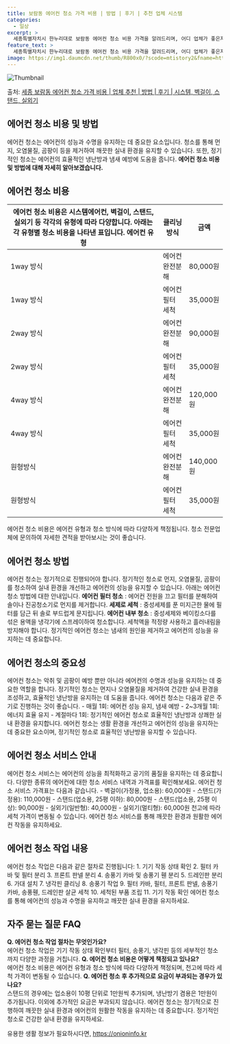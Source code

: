 ```yaml
---
title: 보람동 에어컨 청소 가격 비용 | 방법 | 후기 | 추천 업체 시스템
categories:
  - 일상
excerpt: >
  세종특별자치시 한누리대로 보람동 에어컨 청소 비용 가격을 알려드리며, 어디 업체가 좋은지 후기를 통해 알아보겠습니다. 현재 글에서는 시스템, 벽걸이, 스탠드, 실외기 각각에 대해 청소 비용이 나와 있으니 참고하시면 되겠습니다. 에어컨 분해 청소 방법 보기 👈 클릭셀프 에어컨 청소 방법 보기👈 클릭한누리대로 보람동 에어컨 청소 비용시스템에어컨 방식클리닝방식금액1way 방식에어컨 완전분해80,000원1way 방식에어컨 필터세척35,000원2way 방식에어컨 완전분해90,000원2way 방식에어컨 필터세척35,000원4way 방식에어컨 완전분해120,000원4way 방식에어컨 필터세척35,000원원형방식에어컨 완전분해140,000원원형방식에어컨 필터세척35,000원에어컨 청소 견적 샘플 보기 👈 클릭에어컨 냄..
feature_text: >
  세종특별자치시 한누리대로 보람동 에어컨 청소 비용 가격을 알려드리며, 어디 업체가 좋은지 후기를 통해 알아보겠습니다. 현재 글에서는 시스템, 벽걸이, 스탠드, 실외기 각각에 대해 청소 비용이 나와 있으니 참고하시면 되겠습니다. 에어컨 분해 청소 방법 보기 👈 클릭셀프 에어컨 청소 방법 보기👈 클릭한누리대로 보람동 에어컨 청소 비용시스템에어컨 방식클리닝방식금액1way 방식에어컨 완전분해80,000원1way 방식에어컨 필터세척35,000원2way 방식에어컨 완전분해90,000원2way 방식에어컨 필터세척35,000원4way 방식에어컨 완전분해120,000원4way 방식에어컨 필터세척35,000원원형방식에어컨 완전분해140,000원원형방식에어컨 필터세척35,000원에어컨 청소 견적 샘플 보기 👈 클릭에어컨 냄..
image: https://img1.daumcdn.net/thumb/R800x0/?scode=mtistory2&fname=https%3A%2F%2Fblog.kakaocdn.net%2Fdn%2F8fFbv%2FbtsHwtl6GSJ%2FJF4YiEBcl3iL1DhN8WSDs1%2Fimg.webp
---
```


![Thumbnail](https://img1.daumcdn.net/thumb/R800x0/?scode=mtistory2&fname=https%3A%2F%2Fblog.kakaocdn.net%2Fdn%2F8fFbv%2FbtsHwtl6GSJ%2FJF4YiEBcl3iL1DhN8WSDs1%2Fimg.webp)

<p>출처: <a href="https://onioninfo.kr/entry/%EC%84%B8%EC%A2%85-%EB%B3%B4%EB%9E%8C%EB%8F%99-%EC%97%90%EC%96%B4%EC%BB%A8-%EC%B2%AD%EC%86%8C-%EA%B0%80%EA%B2%A9-%EB%B9%84%EC%9A%A9-%EC%97%85%EC%B2%B4-%EC%B6%94%EC%B2%9C-%EB%B0%A9%EB%B2%95-%ED%9B%84%EA%B8%B0-%EC%8B%9C%EC%8A%A4%ED%85%9C-%EB%B2%BD%EA%B1%B8%EC%9D%B4-%EC%8A%A4%ED%83%A0%EB%93%9C-%EC%8B%A4%EC%99%B8%EA%B8%B0" rel="dofollow">세종 보람동 에어컨 청소 가격 비용 | 업체 추천 | 방법 | 후기 | 시스템, 벽걸이, 스탠드, 실외기</a> </p>

## 에어컨 청소 비용 및 방법



에어컨 청소는 에어컨의 성능과 수명을 유지하는 데 중요한 요소입니다. 청소를 통해 먼지, 오염물질, 곰팡이 등을 제거하여 깨끗한 실내 환경을
유지할 수 있습니다. 또한, 정기적인 청소는 에어컨의 효율적인 냉난방과 냄새 예방에 도움을 줍니다. **에어컨 청소 비용 및 방법에 대해
자세히 알아보겠습니다.**

## 에어컨 청소 비용



에어컨 청소 비용은 시스템에어컨, 벽걸이, 스탠드, 실외기 등 각각의 유형에 따라 다양합니다. 아래는 각 유형별 청소 비용을 나타낸 표입니다.  **에어컨 유형** | **클리닝 방식** | **금액**  
---|---|---  
1way 방식 | 에어컨 완전분해 | 80,000원  
1way 방식 | 에어컨 필터 세척 | 35,000원  
2way 방식 | 에어컨 완전분해 | 90,000원  
2way 방식 | 에어컨 필터 세척 | 35,000원  
4way 방식 | 에어컨 완전분해 | 120,000원  
4way 방식 | 에어컨 필터 세척 | 35,000원  
원형방식 | 에어컨 완전분해 | 140,000원  
원형방식 | 에어컨 필터 세척 | 35,000원  
에어컨 청소 비용은 에어컨 유형과 청소 방식에 따라 다양하게 책정됩니다. 청소 전문업체에 문의하여 자세한 견적을 받아보시는 것이 좋습니다.

## 에어컨 청소 방법



에어컨 청소는 정기적으로 진행되어야 합니다. 정기적인 청소로 먼지, 오염물질, 곰팡이를 청소하여 실내 환경을 개선하고 에어컨의 성능을 유지할
수 있습니다. 아래는 에어컨 청소 방법에 대한 안내입니다. **에어컨 필터 청소** : 에어컨 전원을 끄고 필터를 분해하여 솔이나
진공청소기로 먼지를 제거합니다. **세제로 세척** : 중성세제를 푼 미지근한 물에 필터를 담근 뒤 솔로 부드럽게 문지립니다. **에어컨
내부 청소** : 중성세제와 베이킹소다를 섞은 용액을 냉각기에 스프레이하여 청소합니다. 세척액을 적정량 사용하고 흘러내림을 방지해야 합니다.
정기적인 에어컨 청소는 냄새의 원인을 제거하고 에어컨의 성능을 유지하는 데 중요합니다.

## 에어컨 청소의 중요성



에어컨 청소는 악취 및 곰팡이 예방 뿐만 아니라 에어컨의 수명과 성능을 유지하는 데 중요한 역할을 합니다. 정기적인 청소는 먼지나 오염물질을
제거하여 건강한 실내 환경을 조성하고, 효율적인 냉난방을 유지하는 데 도움을 줍니다. 에어컨 청소는 다음과 같은 주기로 진행하는 것이
좋습니다. \- 매월 1회: 에어컨 성능 유지, 냄새 예방 \- 2~3개월 1회: 에너지 효율 유지 \- 계절마다 1회: 정기적인 에어컨
청소로 효율적인 냉난방과 상쾌한 실내 환경을 유지합니다. 에어컨 청소는 생활 환경을 개선하고 에어컨의 성능을 유지하는 데 중요한 요소이며,
정기적인 청소로 효율적인 냉난방을 유지할 수 있습니다.

## 에어컨 청소 서비스 안내



에어컨 청소 서비스는 에어컨의 성능을 최적화하고 공기의 품질을 유지하는 데 중요합니다. 다양한 종류의 에어컨에 대한 청소 서비스 내역과
가격표를 확인해보세요. 에어컨 청소 서비스 가격표는 다음과 같습니다. \- 벽걸이(가정용, 업소용): 60,000원 \- 스탠드(가정용):
110,000원 \- 스탠드(업소용, 25평 이하): 80,000원 \- 스탠드(업소용, 25평 이상): 90,000원 \-
실외기(일반형): 40,000원 \- 실외기(멀티형): 60,000원 천고에 따라 세척 가격이 변동될 수 있습니다. 에어컨 청소 서비스를
통해 깨끗한 환경과 원활한 에어컨 작동을 유지하세요.

## 에어컨 청소 작업 내용



에어컨 청소 작업은 다음과 같은 절차로 진행됩니다: 1\. 기기 작동 상태 확인 2\. 필터 카바 및 필터 분리 3\. 프론트 판넬 분리
4\. 송풍기 카바 및 송풍기 휀 분리 5\. 드레인판 분리 6\. 가대 설치 7\. 냉각핀 클리닝 8\. 송풍기 작업 9\. 필터 카바,
필터, 프론트 판넬, 송풍기 카바, 송풍휀, 드레인판 살균 세척 10\. 세척된 부품 조립 11\. 기기 작동 확인 에어컨 청소를 통해
에어컨의 성능과 수명을 유지하고 깨끗한 실내 환경을 유지하세요.

## 자주 묻는 질문 FAQ



**Q. 에어컨 청소 작업 절차는 무엇인가요?**  
에어컨 청소 작업은 기기 작동 상태 확인부터 필터, 송풍기, 냉각핀 등의 세부적인 청소까지 다양한 과정을 거칩니다. **Q. 에어컨 청소
비용은 어떻게 책정되고 있나요?**  
에어컨 청소 비용은 에어컨 유형과 청소 방식에 따라 다양하게 책정되며, 천고에 따라 세척 가격이 변동될 수 있습니다. **Q. 에어컨 청소
후 추가적으로 요금이 부과되는 경우가 있나요?**  
스탠드의 경우에는 업소용이 10평 단위로 1만원씩 추가되며, 냉난방기 겸용은 1만원이 추가됩니다. 이외에 추가적인 요금은 부과되지 않습니다.
에어컨 청소는 정기적으로 진행하여 깨끗한 실내 환경과 에어컨의 원활한 작동을 유지하는 데 중요합니다. 정기적인 청소로 건강한 실내 환경을
유지하세요.



 

유용한 생활 정보가 필요하시다면, <a href="https://onioninfo.kr" rel="dofollow">https://onioninfo.kr</a>


